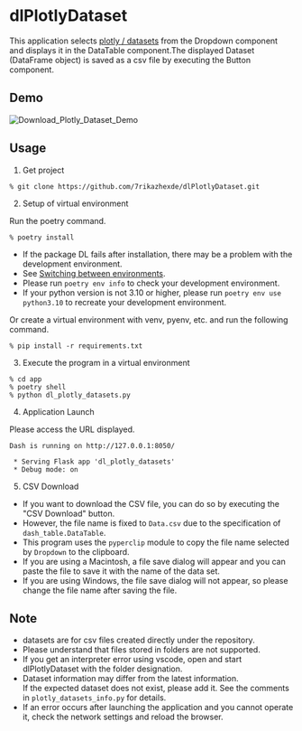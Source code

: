 # dlPlotlyDataset
This application selects [plotly / datasets](https://github.com/plotly/datasets) from the Dropdown component and displays it in the DataTable component.The displayed Dataset (DataFrame object) is saved as a csv file by executing the Button component.

## Demo
![Download_Plotly_Dataset_Demo](https://user-images.githubusercontent.com/33836132/210819145-f8fdcd1a-c971-4ecd-bb8f-e4a5385d38b0.gif)

## Usage
1. Get project
```
% git clone https://github.com/7rikazhexde/dlPlotlyDataset.git
```
2. Setup of virtual environment

Run the poetry command.

```
% poetry install
```
* If the package DL fails after installation, there may be a problem with the development environment.  
* See [Switching between environments](https://python-poetry.org/docs/managing-environments/#switching-between-environments).  
* Please run ```poetry env info``` to check your development environment.  
* If your python version is not 3.10 or higher, please run ```poetry env use python3.10``` to recreate your development environment.  

Or create a virtual environment with venv, pyenv, etc. and run the following command.

```
% pip install -r requirements.txt
```

3. Execute the program in a virtual environment
```
% cd app
% poetry shell
% python dl_plotly_datasets.py
```
4. Application Launch

Please access the URL displayed.

```
Dash is running on http://127.0.0.1:8050/

 * Serving Flask app 'dl_plotly_datasets'
 * Debug mode: on
```

5. CSV Download

* If you want to download the CSV file, you can do so by executing the "CSV Download" button.  
* However, the file name is fixed to ```Data.csv``` due to the specification of ```dash_table.DataTable```.  
* This program uses the ```pyperclip``` module to copy the file name selected by ```Dropdown``` to the clipboard.  
* If you are using a Macintosh, a file save dialog will appear and you can paste the file to save it with the name of the data set.
* If you are using Windows, the file save dialog will not appear, so please change the file name after saving the file.

## Note
* datasets are for csv files created directly under the repository.
* Please understand that files stored in folders are not supported.
* If you get an interpreter error using vscode, open and start dlPlotlyDataset with the folder designation.
* Dataset information may differ from the latest information.   
If the expected dataset does not exist, please add it. See the comments in ```plotly_datasets_info.py``` for details.
* If an error occurs after launching the application and you cannot operate it, check the network settings and reload the browser.
